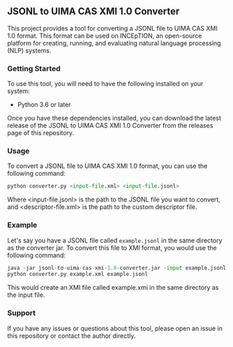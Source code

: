 ## JSONL to UIMA CAS XMI 1.0 Converter

This project provides a tool for converting a JSONL file to UIMA CAS XMI 1.0 format. This format can be used on INCEpTION, an open-source platform for creating, running, and evaluating natural language processing (NLP) systems.

### Getting Started
To use this tool, you will need to have the following installed on your system:
- Python 3.6 or later

Once you have these dependencies installed, you can download the latest release of the JSONL to UIMA CAS XMI 1.0 Converter from the releases page of this repository.

### Usage
To convert a JSONL file to UIMA CAS XMI 1.0 format, you can use the following command:

```python
python converter.py <input-file.xml> <input-file.jsonl>
```

Where <input-file.jsonl> is the path to the JSONL file you want to convert, and <descriptor-file.xml> is the path to the custom descriptor file.

### Example
Let's say you have a JSONL file called `example.jsonl` in the same directory as the converter jar. To convert this file to XMI format, you would use the following command:

```python
java -jar jsonl-to-uima-cas-xmi-1.0-converter.jar -input example.jsonl -output example.xmi
python converter.py example.xml example.jsonl
```
This would create an XMI file called example.xmi in the same directory as the input file.

### Support
If you have any issues or questions about this tool, please open an issue in this repository or contact the author directly.
